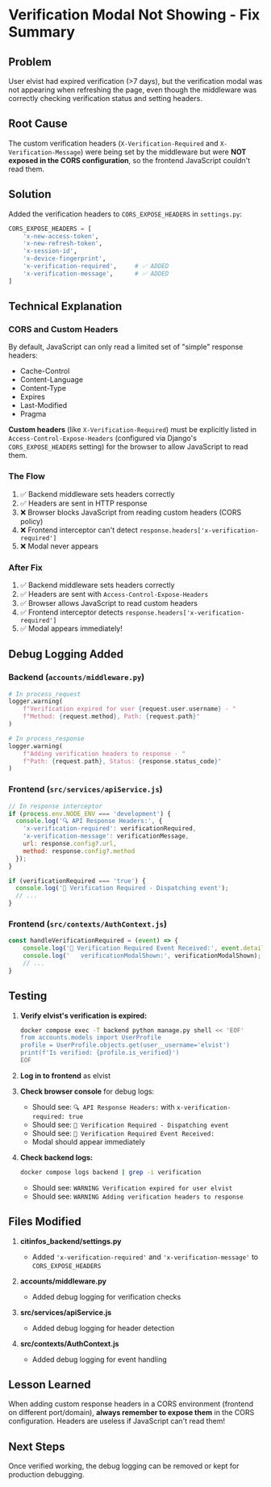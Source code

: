 # Verification Modal Not Showing - Fix Summary

## Problem
User elvist had expired verification (>7 days), but the verification modal was not appearing when refreshing the page, even though the middleware was correctly checking verification status and setting headers.

## Root Cause
The custom verification headers (`X-Verification-Required` and `X-Verification-Message`) were being set by the middleware but were **NOT exposed in the CORS configuration**, so the frontend JavaScript couldn't read them.

## Solution
Added the verification headers to `CORS_EXPOSE_HEADERS` in `settings.py`:

```python
CORS_EXPOSE_HEADERS = [
    'x-new-access-token',
    'x-new-refresh-token',
    'x-session-id',
    'x-device-fingerprint',
    'x-verification-required',     # ✅ ADDED
    'x-verification-message',      # ✅ ADDED
]
```

## Technical Explanation

### CORS and Custom Headers
By default, JavaScript can only read a limited set of "simple" response headers:
- Cache-Control
- Content-Language
- Content-Type
- Expires
- Last-Modified
- Pragma

**Custom headers** (like `X-Verification-Required`) must be explicitly listed in `Access-Control-Expose-Headers` (configured via Django's `CORS_EXPOSE_HEADERS` setting) for the browser to allow JavaScript to read them.

### The Flow
1. ✅ Backend middleware sets headers correctly
2. ✅ Headers are sent in HTTP response
3. ❌ Browser blocks JavaScript from reading custom headers (CORS policy)
4. ❌ Frontend interceptor can't detect `response.headers['x-verification-required']`
5. ❌ Modal never appears

### After Fix
1. ✅ Backend middleware sets headers correctly
2. ✅ Headers are sent with `Access-Control-Expose-Headers`
3. ✅ Browser allows JavaScript to read custom headers
4. ✅ Frontend interceptor detects `response.headers['x-verification-required']`
5. ✅ Modal appears immediately!

## Debug Logging Added

### Backend (`accounts/middleware.py`)
```python
# In process_request
logger.warning(
    f"Verification expired for user {request.user.username} - "
    f"Method: {request.method}, Path: {request.path}"
)

# In process_response
logger.warning(
    f"Adding verification headers to response - "
    f"Path: {request.path}, Status: {response.status_code}"
)
```

### Frontend (`src/services/apiService.js`)
```javascript
// In response interceptor
if (process.env.NODE_ENV === 'development') {
  console.log('🔍 API Response Headers:', {
    'x-verification-required': verificationRequired,
    'x-verification-message': verificationMessage,
    url: response.config?.url,
    method: response.config?.method
  });
}

if (verificationRequired === 'true') {
  console.log('🚨 Verification Required - Dispatching event');
  // ...
}
```

### Frontend (`src/contexts/AuthContext.js`)
```javascript
const handleVerificationRequired = (event) => {
    console.log('🔔 Verification Required Event Received:', event.detail);
    console.log('   verificationModalShown:', verificationModalShown);
    // ...
}
```

## Testing

1. **Verify elvist's verification is expired:**
   ```bash
   docker compose exec -T backend python manage.py shell << 'EOF'
   from accounts.models import UserProfile
   profile = UserProfile.objects.get(user__username='elvist')
   print(f'Is verified: {profile.is_verified}')
   EOF
   ```

2. **Log in to frontend** as elvist

3. **Check browser console** for debug logs:
   - Should see: `🔍 API Response Headers:` with `x-verification-required: true`
   - Should see: `🚨 Verification Required - Dispatching event`
   - Should see: `🔔 Verification Required Event Received:`
   - Modal should appear immediately

4. **Check backend logs:**
   ```bash
   docker compose logs backend | grep -i verification
   ```
   - Should see: `WARNING Verification expired for user elvist`
   - Should see: `WARNING Adding verification headers to response`

## Files Modified

1. **citinfos_backend/settings.py**
   - Added `'x-verification-required'` and `'x-verification-message'` to `CORS_EXPOSE_HEADERS`

2. **accounts/middleware.py**
   - Added debug logging for verification checks

3. **src/services/apiService.js**
   - Added debug logging for header detection

4. **src/contexts/AuthContext.js**
   - Added debug logging for event handling

## Lesson Learned
When adding custom response headers in a CORS environment (frontend on different port/domain), **always remember to expose them** in the CORS configuration. Headers are useless if JavaScript can't read them!

## Next Steps
Once verified working, the debug logging can be removed or kept for production debugging.
